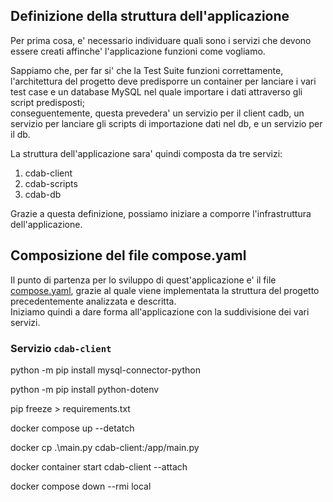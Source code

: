## Definizione della struttura dell'applicazione
Per prima cosa, e' necessario individuare quali sono i servizi che devono essere creati affinche' l'applicazione funzioni come vogliamo.

Sappiamo che, per far si' che la Test Suite funzioni correttamente, l'architettura del progetto deve predisporre un container per lanciare i vari test case e un database MySQL nel quale importare i dati attraverso gli script predisposti;<br>
conseguentemente, questa prevedera' un servizio per il client cadb, un servizio per lanciare gli scripts di importazione dati nel db, e un servizio per il db.

La struttura dell'applicazione sara' quindi composta da tre servizi:
1. cdab-client
2. cdab-scripts
3. cdab-db

Grazie a questa definizione, possiamo iniziare a comporre l'infrastruttura dell'applicazione.

## Composizione del file compose.yaml
Il punto di partenza per lo sviluppo di quest'applicazione e' il file [compose.yaml](compose.yaml), grazie al quale viene implementata la struttura del progetto precedentemente analizzata e descritta.<br>
Iniziamo quindi a dare forma all'applicazione con la suddivisione dei vari servizi.

### Servizio `cdab-client`

python -m pip install mysql-connector-python

python -m pip install python-dotenv

pip freeze > requirements.txt

docker compose up --detatch

docker cp .\main.py cdab-client:/app/main.py

docker container start cdab-client --attach

docker compose down --rmi local